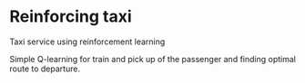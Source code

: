 Reinforcing taxi
==============================

Taxi service using reinforcement learning

Simple Q-learning for train and pick up of the passenger and finding optimal route to departure.